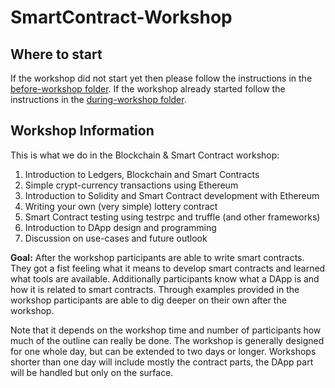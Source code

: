 # SmartContract-Workshop

## Where to start

If the workshop did not start yet then please follow the instructions in the [before-workshop folder](https://github.com/senacor/SmartContract-WorkshopSetup/tree/master/before-workshop).
If the workshop already started follow the instructions in the [during-workshop folder](https://github.com/senacor/SmartContract-WorkshopSetup/tree/master/during-workshop).

## Workshop Information

This is what we do in the Blockchain & Smart Contract workshop:

1. Introduction to Ledgers, Blockchain and Smart Contracts
2. Simple crypt-currency transactions using Ethereum
3. Introduction to Solidity and Smart Contract development with Ethereum
5. Writing your own (very simple) lottery contract
6. Smart Contract testing using testrpc and truffle (and other frameworks)
7. Introduction to DApp design and programming
8. Discussion on use-cases and future outlook

**Goal:** After the workshop participants are able to write smart contracts. They got a fist feeling what it means to develop smart contracts and learned what tools are available. Additionally participants know what a DApp is and how it is related to smart contracts. Through examples provided in the workshop participants are able to dig deeper on their own after the workshop. 

Note that it depends on the workshop time and number of participants how much of the outline can really be done. The workshop is generally designed for one whole day, but can be extended to two days or longer. Workshops shorter than one day will include mostly the contract parts, the DApp part will be handled but only on the surface.